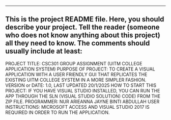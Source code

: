 ------------------------------------------------------------------------
This is the project README file. Here, you should describe your project.
Tell the reader (someone who does not know anything about this project)
all they need to know. The comments should usually include at least:
------------------------------------------------------------------------

PROJECT TITLE: CSC301 GROUP ASSIGNMENT (UITM COLLEGE APPLICATION SYSTEM)
PURPOSE OF PROJECT: TO CREATE A VISUAL APPLICATION WITH A USER FRIENDLY GUI THAT REPLICATES THE EXISTING UITM COLLEGE SYSTEM IN A MORE SIMPLER FASHION.
VERSION or DATE: 1.0, LAST UPDATED 20/1/2025
HOW TO START THIS PROJECT: IF YOU HAVE VISUAL STUDIO INSTALLED, YOU CAN RUN THE APP THROUGH THE SLN (VISUAL STUDIO SOLUTION) CODE) FROM THE ZIP FILE.
PROGRAMMER: NUR ARIEANNA JAYNE BINTI ABDULLAH
USER INSTRUCTIONS: MICROSOFT ACCESS AND VISUAL STUDIO 2017 IS REQUIRED IN ORDER TO RUN THE APPLICATION. 
